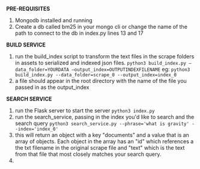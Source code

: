 
**PRE-REQUISITES**
1. Mongodb installed and running
2. Create a db called bm25 in your mongo cli or change the name of the path to connect to the db in index.py lines 13 and 17

**BUILD SERVICE**
1. run the build_index script to transform the text files in the scrape folders in assets to serialized and indexed json files.
   `python3 build_index.py —data_folder=YOURDATA —output_index=OUTPUTINDEXFILENAME`
   eg: `python3 build_index.py --data_folder=scrape_0 --output_index=index_0`
2. a file should appear in the root directory with the name of the file you passed in as the output_index

**SEARCH SERVICE**
1. run the Flask server to start the server
   `python3 index.py`
2. run the search_service, passing in the index you'd like to search and the search query
    `python3 search_service.py --phrase='what is gravity' --index='index_0'`
3. this will return an object with a key "documents" and a value that is an array of objects. Each object in the array has an "id" which references a the txt filename in the original scrape file and "text" which is the text from that file that most closely matches your search query.
4. 
